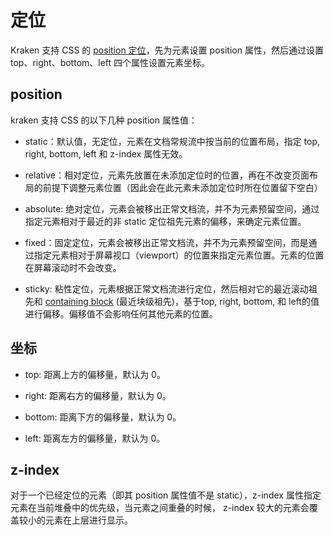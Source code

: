 # 定位

Kraken 支持 CSS 的 [position 定位](https://developer.mozilla.org/zh-CN/docs/Web/CSS/position)，先为元素设置 position 属性，然后通过设置 top、right、bottom、left 四个属性设置元素坐标。
## position
kraken 支持 CSS 的以下几种 position 属性值：

- static：默认值，无定位，元素在文档常规流中按当前的位置布局，指定 top, right, bottom, left 和 z-index 属性无效。

- relative：相对定位，元素先放置在未添加定位时的位置，再在不改变页面布局的前提下调整元素位置（因此会在此元素未添加定位时所在位置留下空白）

- absolute: 绝对定位，元素会被移出正常文档流，并不为元素预留空间，通过指定元素相对于最近的非 static 定位祖先元素的偏移，来确定元素位置。

- fixed：固定定位，元素会被移出正常文档流，并不为元素预留空间，而是通过指定元素相对于屏幕视口（viewport）的位置来指定元素位置。元素的位置在屏幕滚动时不会改变。
- sticky: 粘性定位，元素根据正常文档流进行定位，然后相对它的最近滚动祖先和 [containing block](https://developer.mozilla.org/zh-CN/docs/Web/CSS/Containing_block) (最近块级祖先)，基于top, right, bottom, 和 left的值进行偏移。偏移值不会影响任何其他元素的位置。
## 坐标

- top: 距离上方的偏移量，默认为 0。

- right: 距离右方的偏移量，默认为 0。

- bottom: 距离下方的偏移量，默认为 0。

- left: 距离左方的偏移量，默认为 0。

## z-index
对于一个已经定位的元素（即其 position 属性值不是 static），z-index 属性指定元素在当前堆叠中的优先级，当元素之间重叠的时候， z-index 较大的元素会覆盖较小的元素在上层进行显示。

